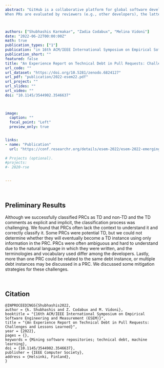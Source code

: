 ```yaml
---
abstract: "GitHub is a collaborative platform for global software development, where Pull Requests (PRs) are essential to bridge code changes with version control. However, software developers often trade software quality for faster implementation, incurring Technical Debt (TD). 
When PRs are evaluated by reviewers (e.g., other developers), the latter can often detect TD instances, and this can lead to either rejection of the PR or can spark discussion about it. We investigated whether PRs' comments indicate TD by assessing three large-scale repositories: Spark, Kafka, and React. We combined a manual classification with automated detection using machine learning and deep learning models. We classified two datasets and found that 37.7% and 38.7% of the comments indicate TD, respectively. Our best model achieved an 85% F1 score in classifying TD during the validation phase. However, we also faced several challenges during this process, which may hint that TD in PR comments is discussed differently from other software artifacts (e.g., code comments, commits, issues or discussion forums). Thus, we present challenges and lessons learned meant to assist researchers in pursuing this area of research."



authors: ["Shubhashis Karmakar", "Zadia Codabux", "Melina Vidoni"]
date: "2022-06-22T00:00:00Z"
math: true
publication_types: ["1"]
publication: "in 16th ACM/IEEE International Symposium on Empirical Software Engineering and Measurement (ESEM)"
publication_short: ""
featured: false
title: "An Experience Report on Technical Debt in Pull Requests: Challenges and Lessons Learned"
url_code: ""
url_dataset: "https://doi.org/10.5281/zenodo.6824127"
url_pdf: "publication/2022-esem22.pdf"
url_project: ""
url_slides: ""
url_video: ""
doi: "10.1145/3544902.3546637"
 
 

image:
  caption: ""
  focal_point: "Left"
  preview_only: true


links:
- name: "Publication"
  url: "https://conf.researchr.org/details/esem-2022/esem-2022-emerging-results-and-vision-papers/4/An-Experience-Report-on-Technical-Debt-in-Pull-Requests-Challenges-and-Lessons-Learn"
  
# Projects (optional).
#projects: 
#- 2020-rse
  

---
```


<br />


## Preliminary Results

Although we successfully classified PRCs as TD and non-TD and the TD comments as explicit and implicit, the classification process was challenging. We found that PRCs often lack the context to understand it and correctly classify it. Some PRCs were potential TD, but we could not determine whether they will eventually become a TD instance using only information in the PRC. PRCs were often ambiguous and hard to understand due to the natural language in which they were written, and the terminologies and vocabulary used differ among the developers. Lastly, more than one PRC could be related to the same debt instance, or multiple debt instances may be discussed in a PRC. We discussed some mitigation strategies for these challenges.



<br />



## Citation
```
@INPROCEEDINGS{Shubhashis2022,
author = {k. Shubhashis and Z. Codabux and M. Vidoni},
booktitle = "{16th ACM/IEEE International Symposium on Empirical Software Engineering and Measurement (ESEM)}",
title = "{An Experience Report on Technical Debt in Pull Requests: Challenges and Lessons Learned}",
year = {2022},
pages = {},
keywords = {Mining software repositories; technical debt, machine learning},
doi = {10.1145/3544902.3546637},
publisher = {IEEE Computer Society},
address = {Helsinki, Finland},
}
```
